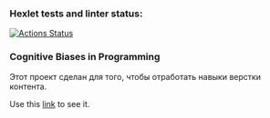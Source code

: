 ### Hexlet tests and linter status:
[![Actions Status](https://github.com/clickf5/layout-designer-project-lvl1/workflows/hexlet-check/badge.svg)](https://github.com/clickf5/layout-designer-project-lvl1/actions)

### Cognitive Biases in Programming

Этот проект сделан для того, чтобы отработать навыки верстки контента.

Use this [link](https://coordinated-care.surge.sh/) to see it.